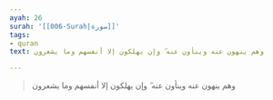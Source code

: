 ```yaml
---
ayah: 26
surah: '[[006-Surah|سورة]]'
tags:
- quran
text: وهم ينهون عنه وينأون عنه ۖ وإن يهلكون إلا أنفسهم وما يشعرون

---
```

> وهم ينهون عنه وينأون عنه ۖ وإن يهلكون إلا أنفسهم وما يشعرون
